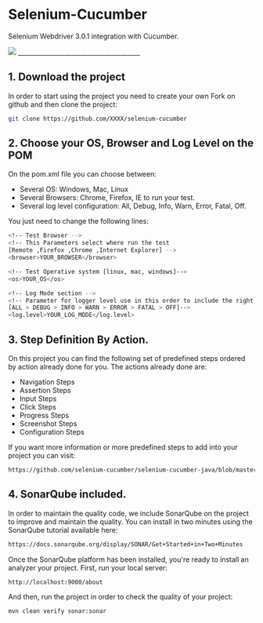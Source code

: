 # Selenium-Cucumber

Selenium Webdriver 3.0.1 integration with Cucumber. 

<img src="http://www.testingexcellence.com/wp-content/uploads/2016/01/selenium-and-cucumber.png" />
_______________________________________

## 1. Download the project

In order to start using the project you need to create your own Fork on github and then clone the project:

```bash
git clone https://github.com/XXXX/selenium-cucumber
```

## 2. Choose your OS, Browser  and Log Level on the POM

On the pom.xml file you can choose between:
- Several OS: Windows, Mac, Linux 
- Several Browsers: Chrome, Firefox, IE to run your test. 
- Several log level configuration:  All, Debug, Info, Warn, Error, Fatal, Off.

You just need to change the following lines:

```bash
<!-- Test Browser -->
<!-- This Parameters select where run the test 
[Remote ,Firefox ,Chrome ,Internet Explorer] -->
<browser>YOUR_BROWSER</browser>

<!-- Test Operative system [linux, mac, windows]-->
<os>YOUR_OS</os>

<!-- Log Mode section -->
<!-- Parameter for logger level use in this order to include the right information 
[ALL > DEBUG > INFO > WARN > ERROR > FATAL > OFF]-->
<log.level>YOUR_LOG_MODE</log.level>
```
## 3. Step Definition By Action. 

On this project you can find the following set of predefined steps ordered by action already done for you. 
The actions already done are:

- Navigation Steps
- Assertion Steps
- Input Steps
- Click Steps
- Progress Steps
- Screenshot Steps
- Configuration Steps

If you want more information or more predefined steps to add into your project you can visit: 

```bash
https://github.com/selenium-cucumber/selenium-cucumber-java/blob/master/doc/canned_steps.md
```

## 4. SonarQube included.

In order to maintain the quality code, we include SonarQube on the project to improve and maintain the quality.
You can install in two minutes using the SonarQube tutorial available here: 

```bash
https://docs.sonarqube.org/display/SONAR/Get+Started+in+Two+Minutes
```

Once the SonarQube platform has been installed, you're ready to install an analyzer your project. First,  run your local server:

```bash
http://localhost:9000/about
```

And  then, run the project in order to check the quality of your project:

```bash
mvn clean verify sonar:sonar
```
 
 
